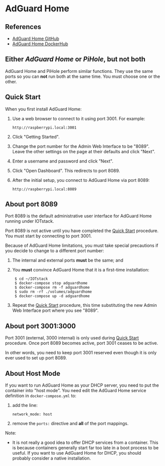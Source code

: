 # AdGuard Home

## References

* [AdGuard Home GitHub](https://github.com/AdguardTeam/AdGuardHome)
* [AdGuard Home DockerHub](https://hub.docker.com/r/adguard/adguardhome)

## Either *AdGuard Home* or *PiHole*, but not both

AdGuard Home and PiHole perform similar functions. They use the same ports so you can **not** run both at the same time. You must choose one or the other.

## <a name="quickStart"></a>Quick Start

When you first install AdGuard Home:

1. Use a web browser to connect to it using port 3001. For example:

	```
	http://raspberrypi.local:3001
	```

2. Click "Getting Started".

3. Change the port number for the Admin Web Interface to be "8089". Leave the other settings on the page at their defaults and click "Next".
4. Enter a username and password and click "Next".
5. Click "Open Dashboard". This redirects to port 8089.
6. After the initial setup, you connect to AdGuard Home via port 8089:

	```
	http://raspberrypi.local:8089
	```

## About port 8089

Port 8089 is the default administrative user interface for AdGuard Home running under IOTstack.

Port 8089 is not active until you have completed the [Quick Start](#quickStart) procedure. You must start by connecting to port 3001.

Because of AdGuard Home limitations, you must take special precautions if you decide to change to a different port number:

1. The internal and external ports **must** be the same; and

2. You **must** convince AdGuard Home that it is a first-time installation: 

	```
	 $ cd ~/IOTstack
	 $ docker-compose stop adguardhome
	 $ docker-compose rm -f adguardhome
	 $ sudo rm -rf ./volumes/adguardhome
	 $ docker-compose up -d adguardhome
	```

3. Repeat the [Quick Start](#quickStart) procedure, this time substituting the new Admin Web Interface port where you see "8089".

## About port 3001:3000

Port 3001 (external, 3000 internal) is only used during [Quick Start](#quickStart) procedure. Once port 8089 becomes active, port 3001 ceases to be active.

In other words, you need to keep port 3001 reserved even though it is only ever used to set up port 8089.

## About Host Mode

If you want to run AdGuard Home as your DHCP server, you need to put the container into "host mode". You need edit the AdGuard Home service definition in `docker-compose.yml` to:

1. add the line:

	```
	network_mode: host
	```

2. remove the `ports:` directive and **all** of the port mappings.

Note:

* It is not really a good idea to offer DHCP services from a container. This is because containers generally start far too late in a boot process to be useful. If you want to use AdGuard Home for DHCP, you should probably consider a native installation.
